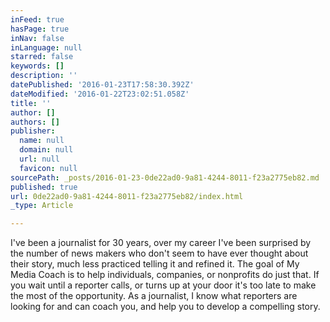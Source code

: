 ```yaml
---
inFeed: true
hasPage: true
inNav: false
inLanguage: null
starred: false
keywords: []
description: ''
datePublished: '2016-01-23T17:58:30.392Z'
dateModified: '2016-01-22T23:02:51.058Z'
title: ''
author: []
authors: []
publisher:
  name: null
  domain: null
  url: null
  favicon: null
sourcePath: _posts/2016-01-23-0de22ad0-9a81-4244-8011-f23a2775eb82.md
published: true
url: 0de22ad0-9a81-4244-8011-f23a2775eb82/index.html
_type: Article

---
```

I've been a journalist for 30 years, over my career I've been surprised by the number of news makers who don't seem to have ever thought about their story, much less practiced telling it and refined it. The goal of My Media Coach is to help individuals, companies, or nonprofits do just that. If you wait until a reporter calls, or turns up at your door it's too late to make the most of the opportunity. As a journalist, I know what reporters are looking for and can coach you, and help you to develop a compelling story.
